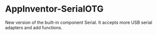 # AppInventor-SerialOTG
New version of the built-in component Serial. It accepts more USB serial adapters and add functions.

